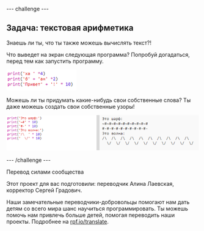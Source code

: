 --- challenge ---

## Задача: текстовая арифметика

Знаешь ли ты, что ты также можешь вычислять текст?!

Что выведет на экран следующая программа? Попробуй догадаться, перед тем как запустить программу.

![снимок экрана](images/me-text-calc.png)

Можешь ли ты придумать какие-нибудь свои собственные слова? Ты даже можешь создать свои собственные узоры!

![снимок экрана](images/me-patterns.png)

--- /challenge ---


Перевод силами сообщества

Этот проект для вас подготовили: переводчик Алина Лаевская, корректор Сергей Градович.

Наши замечательные переводчики-добровольцы помогают нам дать детям со всего мира шанс научиться программировать. Ты можешь помочь нам привлечь больше детей, помогая переводить наши проекты. Подробнее на [rpf.io/translate](https://rpf.io/translate).